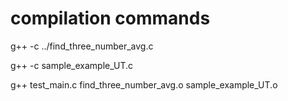 # compilation commands
  g++ -c ../find_three_number_avg.c
  
  g++ -c sample_example_UT.c
  
  g++ test_main.c find_three_number_avg.o sample_example_UT.o
